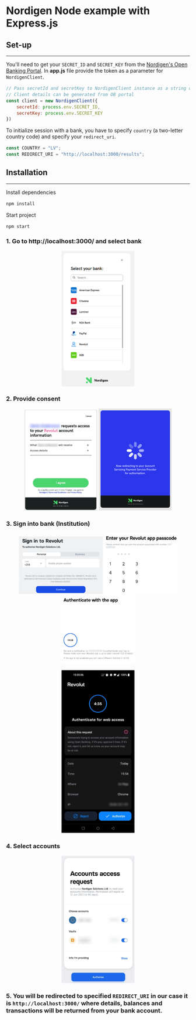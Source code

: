 # Nordigen Node example with Express.js

## Set-up
---
You'll need to get your `SECRET_ID` and `SECRET_KEY` from the [Nordigen's Open Banking Portal](https://ob.nordigen.com/). 
In **app.js** file provide the token as a parameter for `NordigenClient`. 

```javascript
// Pass secretId and secretKey to NordigenClient instance as a string or load from .env file
// Client details can be generated from OB portal 
const client = new NordigenClient({
    secretId: process.env.SECRET_ID,
    secretKey: process.env.SECRET_KEY
})
```

To initialize session with a bank, you have to specify `country` (a two-letter country code) and specify your `redirect_uri`.

```javascript
const COUNTRY = "LV";
const REDIRECT_URI = "http://localhost:3000/results";
```

## Installation
---
Install dependencies

```bash
npm install
```

Start project

```bash
npm start
```

### 1. Go to http://localhost:3000/ and select bank
<p align="center">
    <img align="center" src="./resources/_media/f_3_select_aspsp.png" width="200" />
</p>

### 2. Provide consent
<p align="center">
  <img src="./resources/_media/f_4_ng_agreement.jpg" width="200" />
  <img src="./resources/_media/f_4.1_ng_redirect.png" width="200" /> 
</p>

### 3. Sign into bank (Institution)
<p align="center">
  <img src="./resources/_media/f_5_aspsps_signin.png" width="230" />
  <img src="./resources/_media/f_5.1_aspsps_signin.jpg" width="200" /> 
  <img src="./resources/_media/f_5.2_aspsps_signin.jpg" width="200" /> 
</p>

<p align="center">
  <img src="./resources/_media/f_5.3_aspsp_auth.jpg" width="200" /> 
</p>

### 4. Select accounts
<p align="center">
  <img src="./resources/_media/f_6_aspsp_accs.jpg" width="200" />
</p>

### 5. You will be redirected to specified `REDIRECT_URI` in our case it is `http://localhost:3000/` where details, balances and transactions will be returned from your bank account.
